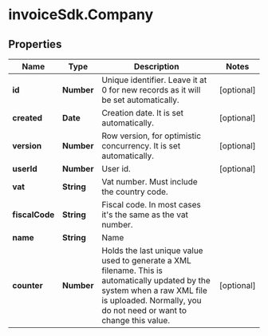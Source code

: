 # invoiceSdk.Company

## Properties

Name | Type | Description | Notes
------------ | ------------- | ------------- | -------------
**id** | **Number** | Unique identifier. Leave it at 0 for new records as it will be set automatically. | [optional] 
**created** | **Date** | Creation date. It is set automatically. | [optional] 
**version** | **Number** | Row version, for optimistic concurrency. It is set automatically. | [optional] 
**userId** | **Number** | User id. | [optional] 
**vat** | **String** | Vat number. Must include the country code. | 
**fiscalCode** | **String** | Fiscal code. In most cases it&#39;s the same as the vat number. | 
**name** | **String** | Name | 
**counter** | **Number** | Holds the last unique value used to generate a XML filename. This is automatically updated by the system   when a raw XML file is uploaded. Normally, you do not need or want to change this value. | [optional] 


